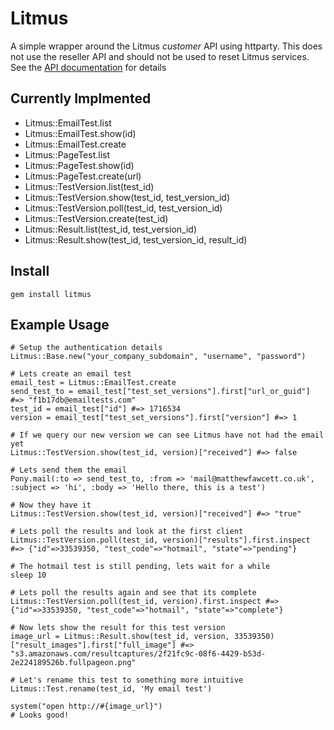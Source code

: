 Litmus
======

A simple wrapper around the Litmus *customer* API using httparty. This does not use the reseller API and should not be used to reset Litmus services. See the [API documentation](http://docs.litmus.com/w/page/18056603/Customer-API-documentation) for details

Currently Implmented
--------------------
* Litmus::EmailTest.list
* Litmus::EmailTest.show(id)
* Litmus::EmailTest.create
* Litmus::PageTest.list
* Litmus::PageTest.show(id)
* Litmus::PageTest.create(url)
* Litmus::TestVersion.list(test_id)
* Litmus::TestVersion.show(test_id, test_version_id)
* Litmus::TestVersion.poll(test_id, test_version_id)
* Litmus::TestVersion.create(test_id)
* Litmus::Result.list(test_id, test_version_id)
* Litmus::Result.show(test_id, test_version_id, result_id)

Install
-------
`gem install litmus`


Example Usage
-------------

    # Setup the authentication details
    Litmus::Base.new("your_company_subdomain", "username", "password")
  
    # Lets create an email test
    email_test = Litmus::EmailTest.create
    send_test_to = email_test["test_set_versions"].first["url_or_guid"] #=> "f1b17db@emailtests.com" 
    test_id = email_test["id"] #=> 1716534
    version = email_test["test_set_versions"].first["version"] #=> 1
  
    # If we query our new version we can see Litmus have not had the email yet
    Litmus::TestVersion.show(test_id, version)["received"] #=> false
  
    # Lets send them the email
    Pony.mail(:to => send_test_to, :from => 'mail@matthewfawcett.co.uk', :subject => 'hi', :body => 'Hello there, this is a test')
  
    # Now they have it
    Litmus::TestVersion.show(test_id, version)["received"] #=> "true"
  
    # Lets poll the results and look at the first client
    Litmus::TestVersion.poll(test_id, version)["results"].first.inspect #=> {"id"=>33539350, "test_code"=>"hotmail", "state"=>"pending"}
  
    # The hotmail test is still pending, lets wait for a while
    sleep 10
  
    # Lets poll the results again and see that its complete
    Litmus::TestVersion.poll(test_id, version).first.inspect #=> {"id"=>33539350, "test_code"=>"hotmail", "state"=>"complete"}
  
    # Now lets show the result for this test version
    image_url = Litmus::Result.show(test_id, version, 33539350)["result_images"].first["full_image"] #=> "s3.amazonaws.com/resultcaptures/2f21fc9c-08f6-4429-b53d-2e224189526b.fullpageon.png"
  
    # Let's rename this test to something more intuitive
    Litmus::Test.rename(test_id, 'My email test')

    system("open http://#{image_url}")
    # Looks good!


